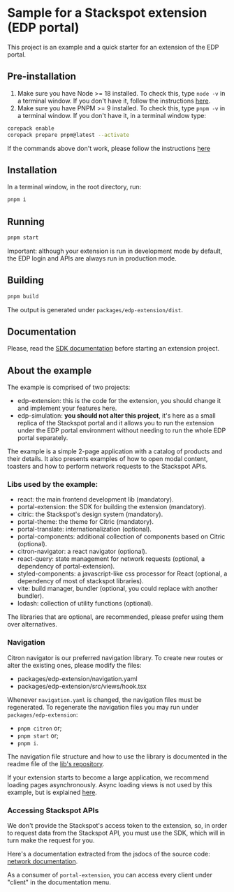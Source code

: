 # Sample for a Stackspot extension (EDP portal)
This project is an example and a quick starter for an extension of the EDP portal.

## Pre-installation
1. Make sure you have Node >= 18 installed. To check this, type `node -v` in a terminal window. If you don't have it, follow the instructions
[here](https://nodejs.org/en).
2. Make sure you have PNPM >= 9 installed. To check this, type `pnpm -v` in a terminal window. If you don't have it, in a terminal window type:
```sh
corepack enable
corepack prepare pnpm@latest --activate
```

If the commands above don't work, please follow the instructions [here](https://pnpm.io/installation)

## Installation
In a terminal window, in the root directory, run:
```sh
pnpm i
```

## Running
```sh
pnpm start
```

Important: although your extension is run in development mode by default, the EDP login and APIs are always run in production mode.

## Building
```sh
pnpm build
```

The output is generated under `packages/edp-extension/dist`.

## Documentation
Please, read the [SDK documentation](https://www.npmjs.com/package/@stack-spot/portal-extension) before starting an extension project.

## About the example

The example is comprised of two projects:

- edp-extension: this is the code for the extension, you should change it and implement your features here.
- edp-simulation: **you should not alter this project**, it's here as a small replica of the Stackspot portal and it allows you to run the
extension under the EDP portal environment without needing to run the whole EDP portal separately.

The example is a simple 2-page application with a catalog of products and their details. It also presents examples of how to open modal
content, toasters and how to perform network requests to the Stackspot APIs.

### Libs used by the example:

- react: the main frontend development lib (mandatory).
- portal-extension: the SDK for building the extension (mandatory).
- citric: the Stackspot's design system (mandatory).
- portal-theme: the theme for Citric (mandatory).
- portal-translate: internationalization (optional).
- portal-components: additional collection of components based on Citric (optional).
- citron-navigator: a react navigator (optional).
- react-query: state management for network requests (optional, a dependency of portal-extension).
- styled-components: a javascript-like css processor for React (optional, a dependency of most of stackspot libraries).
- vite: build manager, bundler (optional, you could replace with another bundler).
- lodash: collection of utility functions (optional).

The libraries that are optional, are recommended, please prefer using them over alternatives.

### Navigation
Citron navigator is our preferred navigation library. To create new routes or alter the existing ones, please modify the files:

- packages/edp-extension/navigation.yaml
- packages/edp-extension/src/views/hook.tsx

Whenever `navigation.yaml` is changed, the navigation files must be regenerated. To regenerate the navigation files you may run under
`packages/edp-extension`:

- `pnpm citron` or;
- `pnpm start` or;
- `pnpm i`.

The navigation file structure and how to use the library is documented in the readme file of the
[lib's repository](https://github.com/stack-spot/citron-navigator).

If your extension starts to become a large application, we recommend loading pages asynchronously. Async loading views is not used by this
example, but is explained [here](https://github.com/stack-spot/citron-navigator/blob/main/docs/async-route-rendering.md).

### Accessing Stackspot APIs
We don't provide the Stackspot's access token to the extension, so, in order to request data from the Stackspot API, you must use the SDK,
which will in turn make the request for you.

Here's a documentation extracted from the jsdocs of the source code:
[network documentation](https://tiagoperes.github.io/stackspot-extension-sample/).

As a consumer of `portal-extension`, you can access every client under "client" in the documentation menu.
